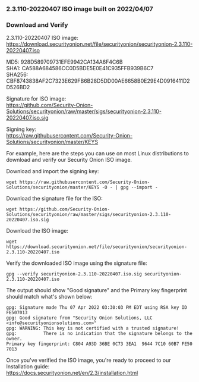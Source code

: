 ### 2.3.110-20220407 ISO image built on 2022/04/07



### Download and Verify

2.3.110-20220407 ISO image:  
https://download.securityonion.net/file/securityonion/securityonion-2.3.110-20220407.iso

MD5: 928D589709731EFE9942CA134A6F4C6B  
SHA1: CA588A684586CC0D5BDE5E0E41C935FFB939B6C7  
SHA256: CBF8743838AF2C7323E629FB6B28D5DD00AE6658B0E29E4D0916411D2D526BD2 

Signature for ISO image:  
https://github.com/Security-Onion-Solutions/securityonion/raw/master/sigs/securityonion-2.3.110-20220407.iso.sig

Signing key:  
https://raw.githubusercontent.com/Security-Onion-Solutions/securityonion/master/KEYS  

For example, here are the steps you can use on most Linux distributions to download and verify our Security Onion ISO image.

Download and import the signing key:  
```
wget https://raw.githubusercontent.com/Security-Onion-Solutions/securityonion/master/KEYS -O - | gpg --import -  
```

Download the signature file for the ISO:  
```
wget https://github.com/Security-Onion-Solutions/securityonion/raw/master/sigs/securityonion-2.3.110-20220407.iso.sig
```

Download the ISO image:  
```
wget https://download.securityonion.net/file/securityonion/securityonion-2.3.110-20220407.iso
```

Verify the downloaded ISO image using the signature file:  
```
gpg --verify securityonion-2.3.110-20220407.iso.sig securityonion-2.3.110-20220407.iso
```

The output should show "Good signature" and the Primary key fingerprint should match what's shown below:
```
gpg: Signature made Thu 07 Apr 2022 03:30:03 PM EDT using RSA key ID FE507013
gpg: Good signature from "Security Onion Solutions, LLC <info@securityonionsolutions.com>"
gpg: WARNING: This key is not certified with a trusted signature!
gpg:          There is no indication that the signature belongs to the owner.
Primary key fingerprint: C804 A93D 36BE 0C73 3EA1  9644 7C10 60B7 FE50 7013
```

Once you've verified the ISO image, you're ready to proceed to our Installation guide:  
https://docs.securityonion.net/en/2.3/installation.html
